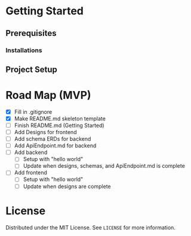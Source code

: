 <!-- GETTING STARTED -->
# Getting Started

## Prerequisites

### Installations

## Project Setup

<!-- ROAD MAP -->
# Road Map (MVP)
- [X] Fill in .gitignore
- [X] Make README.md skeleton template
- [ ] Finish README.md (Getting Started)
- [ ] Add Designs for frontend
- [ ] Add schema ERDs for backend
- [ ] Add ApiEndpoint.md for backend
- [ ] Add backend
  - [ ] Setup with "hello world"
  - [ ] Update when designs, schemas, and ApiEndpoint.md is complete
- [ ] Add frontend
  - [ ] Setup with "hello world"
  - [ ] Update when designs are complete

<!-- LICENSE -->
# License
Distributed under the MIT License. See `LICENSE` for more information.